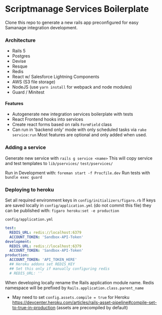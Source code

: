 # Scriptmanage Services Boilerplate

Clone this repo to generate a new rails app preconfigured for easy Samanage integration development.


### Architecture

- Rails 5
- Postgres
- Devise
- Resque
- Redis
- React w/ Salesforce Lightning Components
- AWS (S3 file storage)
- NodeJS (use `yarn install` for webpack and node modules)
- Guard / Minitest
 
 
 #### Features
* Autogenerate new integration services boilerplate with tests
* React Frontend hooks into services
* Create react forms based on rails `FormField` class
* Can run in 'backend only' mode with only scheduled tasks via `rake service:run`
Most features are optional and only added when used.



### Adding a service

Generate new service with `rails g service <name>`
This will copy service and test templates to `lib/pservices/` `test/pservices/`


Run in Development with: `foreman start -f Procfile.dev`
Run tests with `bundle exec guard`


### Deploying to heroku

Set all required environment keys in `config/initializers/figaro.rb`
If keys are saved locally in `config/application.yml` (do not commit this file) they can be published with: `figaro heroku:set -e production`

`config/application.yml`
```yaml
test:
  REDIS_URL: redis://localhost:6379
  ACCOUNT_TOKEN: 'Sandbox-API-Token'
development:
  REDIS_URL: redis://localhost:6379
  ACCOUNT_TOKEN: 'Sandbox-API-Token'
production:
  ACCOUNT_TOKEN: 'API_TOKEN_HERE'
  ## Heroku addons set REDIS_KEY
  ## Set this only if manually configuring redis
  # REDIS_URL: ''
```
When developing locally rename the Rails application module name. Redis namespace will be prefixed by `Rails.application.class.parent_name`

* May need to set `config.assets.compile = true` for Heroku https://devcenter.heroku.com/articles/rails-asset-pipeline#compile-set-to-true-in-production (assets are precompiled by default)
